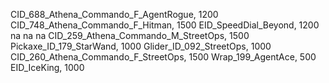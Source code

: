 CID_688_Athena_Commando_F_AgentRogue, 1200
CID_748_Athena_Commando_F_Hitman, 1500
EID_SpeedDial_Beyond, 1200
na
na
na
CID_259_Athena_Commando_M_StreetOps, 1500
Pickaxe_ID_179_StarWand, 1000
Glider_ID_092_StreetOps, 1000
CID_260_Athena_Commando_F_StreetOps, 1500
Wrap_199_AgentAce, 500
EID_IceKing, 1000
